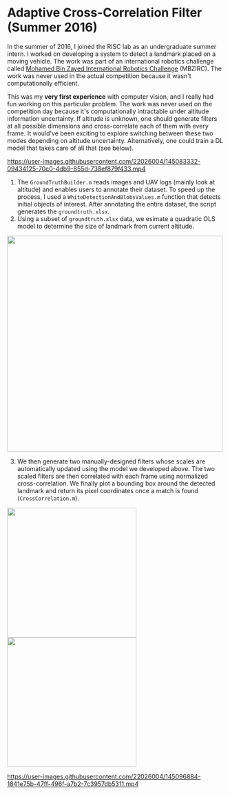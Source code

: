 # Adaptive Cross-Correlation Filter (Summer 2016)

In the summer of 2016, I joined the RISC lab as an undergraduate summer intern. I worked on developing a system to detect a landmark placed on a moving vehicle. The work was part of an international robotics challenge called [Mohamed Bin Zayed International Robotics Challenge](www.mbzirc.com) (MBZIRC). The work was never used in the actual competition because it wasn't computationally efficient. 

This was my **very first experience** with computer vision, and I really had fun working on this particular problem. The work was never used on the competition day because it's computationally intractable under altitude information uncertainty. If altitude is unknown, one should generate filters at all possible dimensions and cross-correlate each of them with every frame. It would've been exciting to explore switching between these two modes depending on altitude uncertainty. Alternatively, one could train a DL model that takes care of all that (see below).

https://user-images.githubusercontent.com/22026004/145083332-09434125-70c0-4db9-855d-738ef879f433.mp4

1. The `GroundTruthBuilder.m` reads images and UAV logs (mainly look at altitude) and enables users to annotate their dataset. To speed up the process, I used a `WhiteDetectionAndBlobsValues.m` function that detects initial objects of interest. After annotating the entire dataset, the script generates the `groundtruth.xlsx`.
2. Using a subset of `groundtruth.xlsx` data, we esimate a quadratic OLS model to determine the size of landmark from current altitude.

  <img src="https://github.com/hayaalsh/AdaptiveCrossCorrelationFilterSummer2016/blob/main/alt2lengthmodel.jpg" width="500">

3. We then generate two manually-designed filters whose scales are automatically updated using the model we developed above. The two scaled filters are then correlated with each frame using normalized cross-correlation. We finally plot a bounding box around the detected landmark and return its pixel coordinates once a match is found (`CrossCorrelation.m`).

  <img src=https://github.com/hayaalsh/AdaptiveCrossCorrelationFilterSummer2016/blob/main/filter1.png width="300"> <img     src=https://github.com/hayaalsh/AdaptiveCrossCorrelationFilterSummer2016/blob/main/filter2.png width="300">




https://user-images.githubusercontent.com/22026004/145096884-1841e75b-47ff-496f-a7b2-7c3957db5311.mp4
